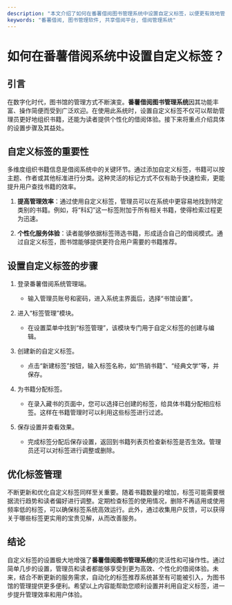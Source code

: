 ```yaml
---
description: "本文介绍了如何在番薯借阅图书管理系统中设置自定义标签，以便更有效地管理和分类书籍资源。"
keywords: "番薯借阅, 图书管理软件, 共享借阅平台, 借阅管理系统"
---
```

# 如何在番薯借阅系统中设置自定义标签？

## 引言

在数字化时代，图书馆的管理方式不断演变。**番薯借阅图书管理系统**因其功能丰富、操作简便而受到广泛欢迎。在使用此系统时，设置自定义标签不仅可以帮助管理员更好地组织书籍，还能为读者提供个性化的借阅体验。接下来将重点介绍具体的设置步骤及其益处。

## 自定义标签的重要性

多维度组织书籍信息是借阅系统中的关键环节。通过添加自定义标签，书籍可以按主题、作者或其他标准进行分类。这种灵活的标记方式不仅有助于快速检索，更能提升用户查找书籍的效率。

1. **提高管理效率**：通过使用自定义标签，管理员可以在系统中更容易地找到特定类别的书籍。例如，将“科幻”这一标签附加于所有相关书籍，使得检索过程更为迅速。
   
2. **个性化服务体验**：读者能够依据标签筛选书籍，形成适合自己的借阅模式。通过自定义标签，图书馆能够提供更符合用户需要的书籍推荐。

## 设置自定义标签的步骤

1. 登录番薯借阅系统管理端。
   - 输入管理员账号和密码，进入系统主界面后，选择“书馆设置”。
   
2. 进入“标签管理”模块。
   - 在设置菜单中找到“标签管理”，该模块专门用于自定义标签的创建与编辑。

3. 创建新的自定义标签。
   - 点击“新建标签”按钮，输入标签名称，如“热销书籍”、“经典文学”等，并保存。

4. 为书籍分配标签。
   - 在录入藏书的页面中，您可以选择已创建的标签，给具体书籍分配相应标签。这样在书籍管理时可以利用这些标签进行过滤。

5. 保存设置并查看效果。
   - 完成标签分配后保存设置，返回到书籍列表页检查新标签是否生效。管理员还可以对标签进行调整或删除。

## 优化标签管理

不断更新和优化自定义标签同样至关重要。随着书籍数量的增加，标签可能需要根据流行趋势和读者偏好进行调整。定期检查标签的使用情况，删除不再适用或使用频率低的标签，可以确保标签系统高效运行。此外，通过收集用户反馈，可以获得关于哪些标签更实用的宝贵见解，从而改善服务。

## 结论

自定义标签的设置极大地增强了**番薯借阅图书管理系统**的灵活性和可操作性。通过简单几步的设置，管理员和读者都能够享受到更为高效、个性化的借阅体验。未来，结合不断更新的服务需求，自动化的标签推荐系统甚至有可能被引入，为图书馆的管理提供更多便利。希望以上内容能帮助您顺利设置并利用自定义标签，进一步提升管理效率和用户体验。
